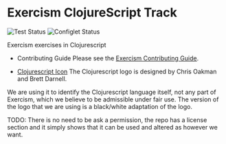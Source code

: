 # Exercism ClojureScript Track

![Test Status](https://github.com/exercism/clojurescript/actions/workflows/test.yml/badge.svg)
![Configlet Status](https://github.com/exercism/clojurescript/actions/workflows/configlet.yml/badge.svg)

Exercism exercises in Clojurescript

* Contributing Guide
Please see the [Exercism Contributing Guide](https://github.com/exercism/x-api/blob/master/CONTRIBUTING.md#the-exercise-data).

* [Clojurescript Icon](https://raw.githubusercontent.com/cljs/logo/master/cljs.png)
The Clojurescript logo is designed by Chris Oakman and Brett Darnell.

We are using it to identify the Clojurescript language itself, not any part of Exercism, which we believe to be admissible under fair use.
The version of the logo that we are using is a black/white adaptation of the logo.

TODO: There is no need to be ask a permission, the repo has a license section and it simply shows that it can be used and altered as however we want.
